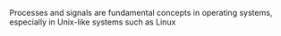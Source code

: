 Processes and signals are fundamental concepts in operating systems, especially in Unix-like systems such as Linux
